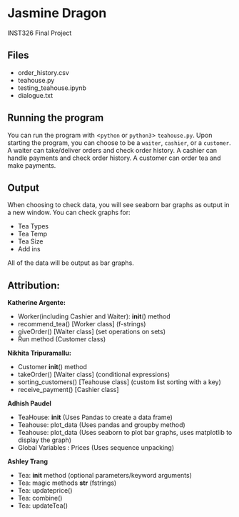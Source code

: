 # Jasmine Dragon
INST326 Final Project


## Files
- order_history.csv
- teahouse.py
- testing_teahouse.ipynb
- dialogue.txt

## Running the program
You can run the program with <`python` or `python3`> `teahouse.py`. 
Upon starting the program, you can choose to be a `waiter`, `cashier`, or a `customer`.
A waiter can take/deliver orders and check order history.
A cashier can handle payments and check order history.
A customer can order tea and make payments.

## Output
When choosing to check data, you will see seaborn bar graphs as output in a new window. You can check graphs for:
- Tea Types
- Tea Temp
- Tea Size
- Add ins

All of the data will be output as bar graphs.



## Attribution:
**Katherine Argente:**
- Worker(including Cashier and Waiter): __init__() method
- recommend_tea() [Worker class] (f-strings)
- giveOrder() [Waiter class] (set operations on sets)
- Run method (Customer class)

**Nikhita Tripuramallu:**
- Customer __init__() method
- takeOrder() [Waiter class] (conditional expressions)
- sorting_customers() [Teahouse class] (custom list sorting with a key)
- receive_payment() [Cashier class]

**Adhish Paudel**
- TeaHouse: __init__ (Uses Pandas to create a data frame)
- Teahouse: plot_data (Uses pandas and groupby method)
- Teahouse: plot_data (Uses seaborn to plot bar graphs, uses matplotlib to display the graph)
- Global Variables : Prices (Uses sequence unpacking)

**Ashley Trang**
- Tea: __init__ method (optional parameters/keyword arguments)
- Tea: magic methods __str__ (fstrings)
- Tea: updateprice()
- Tea: combine()
- Tea: updateTea()
